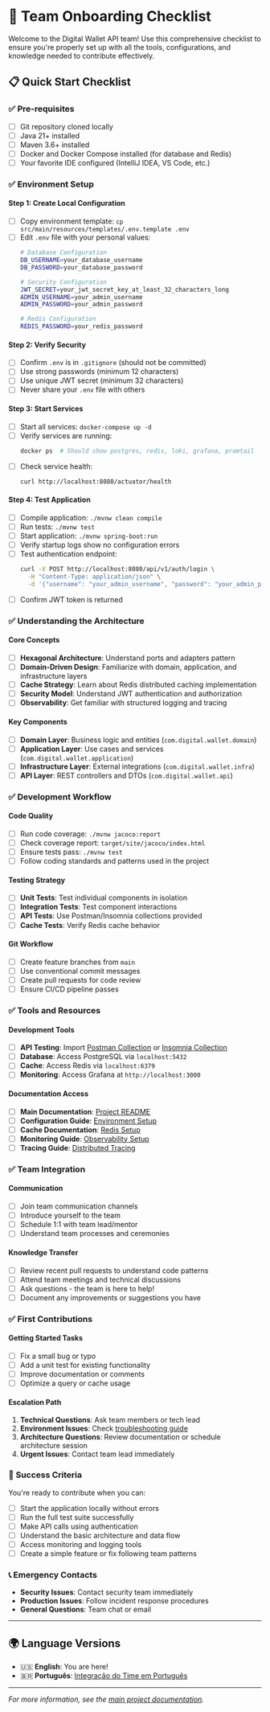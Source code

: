 # 🚀 Team Onboarding Checklist

Welcome to the Digital Wallet API team! Use this comprehensive checklist to ensure you're properly set up with all the tools, configurations, and knowledge needed to contribute effectively.

## 📋 Quick Start Checklist

### ✅ Pre-requisites
- [ ] Git repository cloned locally
- [ ] Java 21+ installed
- [ ] Maven 3.6+ installed
- [ ] Docker and Docker Compose installed (for database and Redis)
- [ ] Your favorite IDE configured (IntelliJ IDEA, VS Code, etc.)

### ✅ Environment Setup

#### Step 1: Create Local Configuration
- [ ] Copy environment template: `cp src/main/resources/templates/.env.template .env`
- [ ] Edit `.env` file with your personal values:
  ```bash
  # Database Configuration
  DB_USERNAME=your_database_username
  DB_PASSWORD=your_database_password
  
  # Security Configuration
  JWT_SECRET=your_jwt_secret_key_at_least_32_characters_long
  ADMIN_USERNAME=your_admin_username
  ADMIN_PASSWORD=your_admin_password
  
  # Redis Configuration
  REDIS_PASSWORD=your_redis_password
  ```

#### Step 2: Verify Security
- [ ] Confirm `.env` is in `.gitignore` (should not be committed)
- [ ] Use strong passwords (minimum 12 characters)
- [ ] Use unique JWT secret (minimum 32 characters)
- [ ] Never share your `.env` file with others

#### Step 3: Start Services
- [ ] Start all services: `docker-compose up -d`
- [ ] Verify services are running:
  ```bash
  docker ps  # Should show postgres, redis, loki, grafana, promtail
  ```
- [ ] Check service health:
  ```bash
  curl http://localhost:8080/actuator/health
  ```

#### Step 4: Test Application
- [ ] Compile application: `./mvnw clean compile`
- [ ] Run tests: `./mvnw test`
- [ ] Start application: `./mvnw spring-boot:run`
- [ ] Verify startup logs show no configuration errors
- [ ] Test authentication endpoint:
  ```bash
  curl -X POST http://localhost:8080/api/v1/auth/login \
    -H "Content-Type: application/json" \
    -d '{"username": "your_admin_username", "password": "your_admin_password"}'
  ```
- [ ] Confirm JWT token is returned

### ✅ Understanding the Architecture

#### Core Concepts
- [ ] **Hexagonal Architecture**: Understand ports and adapters pattern
- [ ] **Domain-Driven Design**: Familiarize with domain, application, and infrastructure layers
- [ ] **Cache Strategy**: Learn about Redis distributed caching implementation
- [ ] **Security Model**: Understand JWT authentication and authorization
- [ ] **Observability**: Get familiar with structured logging and tracing

#### Key Components
- [ ] **Domain Layer**: Business logic and entities (`com.digital.wallet.domain`)
- [ ] **Application Layer**: Use cases and services (`com.digital.wallet.application`)
- [ ] **Infrastructure Layer**: External integrations (`com.digital.wallet.infra`)
- [ ] **API Layer**: REST controllers and DTOs (`com.digital.wallet.api`)

### ✅ Development Workflow

#### Code Quality
- [ ] Run code coverage: `./mvnw jacoco:report`
- [ ] Check coverage report: `target/site/jacoco/index.html`
- [ ] Ensure tests pass: `./mvnw test`
- [ ] Follow coding standards and patterns used in the project

#### Testing Strategy
- [ ] **Unit Tests**: Test individual components in isolation
- [ ] **Integration Tests**: Test component interactions
- [ ] **API Tests**: Use Postman/Insomnia collections provided
- [ ] **Cache Tests**: Verify Redis cache behavior

#### Git Workflow
- [ ] Create feature branches from `main`
- [ ] Use conventional commit messages
- [ ] Create pull requests for code review
- [ ] Ensure CI/CD pipeline passes

### ✅ Tools and Resources

#### Development Tools
- [ ] **API Testing**: Import [Postman Collection](../../api/postman/) or [Insomnia Collection](../../api/insomnia/)
- [ ] **Database**: Access PostgreSQL via `localhost:5432`
- [ ] **Cache**: Access Redis via `localhost:6379`
- [ ] **Monitoring**: Access Grafana at `http://localhost:3000`

#### Documentation Access
- [ ] **Main Documentation**: [Project README](../../../README.md)
- [ ] **Configuration Guide**: [Environment Setup](../../configuration/en/environment-setup.md)
- [ ] **Cache Documentation**: [Redis Setup](../../caching/en/redis-cache-setup.md)
- [ ] **Monitoring Guide**: [Observability Setup](../../monitoring/en/)
- [ ] **Tracing Guide**: [Distributed Tracing](../../tracing/en/)

### ✅ Team Integration

#### Communication
- [ ] Join team communication channels
- [ ] Introduce yourself to the team
- [ ] Schedule 1:1 with team lead/mentor
- [ ] Understand team processes and ceremonies

#### Knowledge Transfer
- [ ] Review recent pull requests to understand code patterns
- [ ] Attend team meetings and technical discussions
- [ ] Ask questions - the team is here to help!
- [ ] Document any improvements or suggestions you have

### ✅ First Contributions

#### Getting Started Tasks
- [ ] Fix a small bug or typo
- [ ] Add a unit test for existing functionality
- [ ] Improve documentation or comments
- [ ] Optimize a query or cache usage

#### Escalation Path
1. **Technical Questions**: Ask team members or tech lead
2. **Environment Issues**: Check [troubleshooting guide](../../configuration/en/environment-setup.md#troubleshooting)
3. **Architecture Questions**: Review documentation or schedule architecture session
4. **Urgent Issues**: Contact team lead immediately

### 🎯 Success Criteria

You're ready to contribute when you can:
- [ ] Start the application locally without errors
- [ ] Run the full test suite successfully
- [ ] Make API calls using authentication
- [ ] Understand the basic architecture and data flow
- [ ] Access monitoring and logging tools
- [ ] Create a simple feature or fix following team patterns

### 📞 Emergency Contacts

- **Security Issues**: Contact security team immediately
- **Production Issues**: Follow incident response procedures
- **General Questions**: Team chat or email

---

## 🌍 Language Versions

- 🇺🇸 **English**: You are here!
- 🇧🇷 **Português**: [Integração do Time em Português](../pt/integracao-time.md)

---

*For more information, see the [main project documentation](../../../README.md).*
